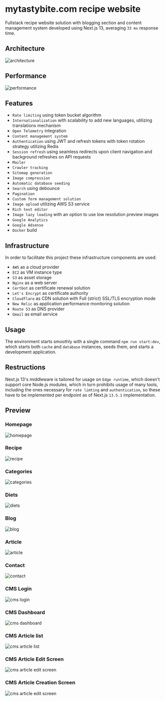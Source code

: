 # mytastybite.com recipe website

Fullstack recipe website solution with blogging section and content management system developed using Next.js 13, averaging `33 ms` response time.

## Architecture

![architecture](assets/architecture.jpg)

## Performance

![performance](assets/performance.jpg)

## Features

- `Rate limiting` using token bucket algorithm
- `Internationalization` with scalability to add new languages, utilizing translations mechanism
- `Open Telemetry` integration
- `Content management system`
- `Authentication` using JWT and refresh tokens with token rotation strategy utilizing Redis
- `Session refresh` using seamless redirects upon client navigation and background refreshes on API requests
- `Mailer`
- `Crawler tracking`
- `Sitemap generation`
- `Image compression`
- `Automatic database seeding`
- `Search` using debounce
- `Pagination`
- `Custom form management solution`
- `Image upload` utilizing AWS S3 service
- `Rich text editor`
- `Image lazy loading` with an option to use low resolution preview images
- `Google Analytics`
- `Google Adsense`
- `Docker` build

## Infrastructure

In order to facilitate this project these infrastructure components are used:

- `AWS` as a cloud provider
- `EC2` as VM instance type
- `S3` as asset storage
- `Nginx` as a web server
- `Certbot` as certificate renewal solution
- `Let's Encrypt` as certificate authority
- `Cloudflare` as CDN solution with Full (strict) SSL/TLS encryption mode
- `New Relic` as application performance monitoring solution
- `Route 53` as DNS provider
- `Gmail` as email service

## Usage

The environment starts smoothly with a single command `npm run start:dev`, which starts both `cache` and `database` instances, seeds them, and starts a development application.

## Restructions

Next.js 13's middleware is tailored for usage on `Edge runtime`, which doesn't support core Node.js modules, which in turn prohibits usage of many tools, including the ones necessary for `rate limting` and `authentication`, so these have to be implemented per endpoint as of Next.js `13.5.1` implementation.

## Preview

### Homepage

![homepage](assets/screenshots/homepage.jpg)

### Recipe

![recipe](assets/screenshots/recipe.jpg)

### Categories

![categories](assets/screenshots/categories.jpg)

### Diets

![diets](assets/screenshots/diets.jpg)

### Blog

![blog](assets/screenshots/blog.jpg)

### Article

![article](assets/screenshots/article.jpg)

### Contact

![contact](assets/screenshots/contact.jpg)

### CMS Login

![cms login](assets/screenshots/cmsLogin.jpg)

### CMS Dashboard

![cms dashboard](assets/screenshots/cmsDashboard.jpg)

### CMS Article list

![cms article list](assets/screenshots/cmsArticles.jpg)

### CMS Article Edit Screen

![cms article edit screen](assets/screenshots/cmsArticleEdit.jpg)

### CMS Article Creation Screen

![cms article edit screen](assets/screenshots/cmsArticleCreate.jpg)
